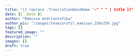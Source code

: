 ```yaml
---
title: "{{ replace .TranslationBaseName "-" " " | title }}"
date: {{ .Date }}
author: "Mamisoa Andriantafika"
author_pic: "/images/team/profil_mamisoa_250x250.jpg"
tags: []
featured_image: ""
description: ""
images: []
draft: true
---
```

